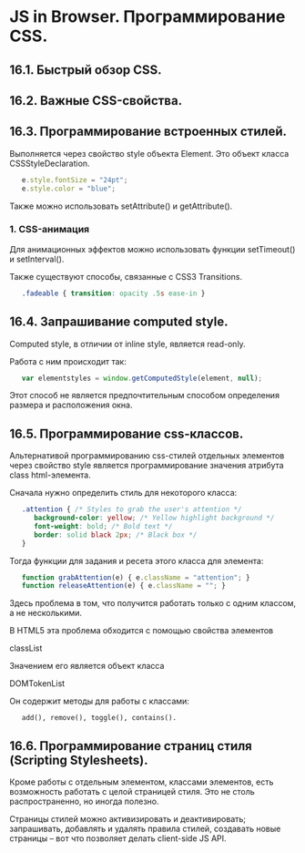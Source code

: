 # JS in Browser. Программирование CSS.

## 16.1. Быстрый обзор CSS.

## 16.2. Важные CSS-свойства.

## 16.3. Программирование встроенных стилей.

Выполняется через свойство style объекта Element. Это объект класса CSSStyleDeclaration.

```js
   e.style.fontSize = "24pt";
   e.style.color = "blue";
```

Также можно использовать setAttribute() и getAttribute().

### 1. CSS-анимация

Для анимационных эффектов можно использовать функции setTimeout() и setInterval().

Также существуют способы, связанные с CSS3 Transitions.

```css
   .fadeable { transition: opacity .5s ease-in }
```

## 16.4. Запрашивание computed style.

Computed style, в отличии от inline style, является read-only. 

Работа с ним происходит так:

```js
   var elementstyles = window.getComputedStyle(element, null);
```

Этот способ не является предпочтительным способом определения размера и расположения окна.

## 16.5. Программирование css-классов.

Альтернативой программированию css-стилей отдельных элементов через свойство style является программирование значения атрибута class html-элемента.

Сначала нужно определить стиль для некоторого класса:

```css
   .attention { /* Styles to grab the user's attention */
      background-color: yellow; /* Yellow highlight background */
      font-weight: bold; /* Bold text */
      border: solid black 2px; /* Black box */
   }
```

Тогда функции для задания и ресета этого класса для элемента:

```js
   function grabAttention(e) { e.className = "attention"; }
   function releaseAttention(e) { e.className = ""; }
```

Здесь проблема в том, что получится работать только с одним классом, а не несколькими. 

В HTML5 эта проблема обходится с помощью свойства элементов

   classList

Значением его является объект класса 

   DOMTokenList

Он содержит методы для работы с классами:  

```
   add(), remove(), toggle(), contains().
```

## 16.6. Программирование страниц стиля (Scripting Stylesheets).

Кроме работы с отдельным элементом, классами элементов, есть возможность работать с целой страницей стиля. Это не столь распространенно, но иногда полезно.

Страницы стилей можно активизировать и деактивировать; запрашивать, добавлять и удалять правила стилей, создавать новые страницы – вот что позволяет делать client-side JS API.
